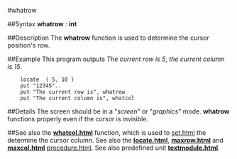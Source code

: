 
#whatrow

##Syntax
**whatrow** : **int**



##Description
The **whatrow** function is used to determine the cursor position's row.



##Example
This program outputs _The current row is 5_, _the current column is 15_.


        locate  ( 5, 10 )
        put "12345"..
        put "The current row is", whatrow
        put "The current column is", whatcol
##Details
The screen should be in a "_screen_" or "_graphics_" mode. **whatrow** functions properly even if the cursor is invisible.



##See also
the **[whatcol.html](whatcol)** function, which is used to [set.html](set) the determine the cursor column. See also the **[locate.html](locate)**, **[maxrow.html](maxrow)** and **[maxcol.html](maxcol)** [procedure.html](procedure).
See also predefined unit **[textmodule.html](Text)**.



